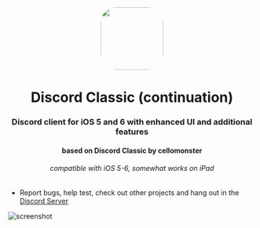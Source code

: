 <div align="center">
<img src="https://github.com/user-attachments/assets/367c10d2-234a-41c9-933c-c4b494d5c185" height="128" width="128" style="border-radius:25%">
   <h1> Discord Classic (continuation)
      <br/> <h3 align="center"> Discord client for iOS 5 and 6 with enhanced UI and additional features
   </h1>
</div>

<h4 align="center"> based on Discord Classic by cellomonster<h4>
<h6 align="center"> compatible with iOS 5-6, somewhat works on iPad </h6>


 - Report bugs, help test, check out other projects and hang out in the [Discord Server](https://discord.bag-xml.com/)

![screenshot](https://github.com/user-attachments/assets/04bc69c0-f399-4680-be7d-1ef633e873fc)

